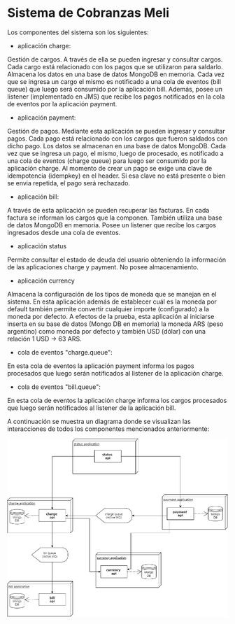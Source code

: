 # Sistema de Cobranzas Meli

Los componentes del sistema son los siguientes:

* aplicación charge:

Gestión de cargos. A través de ella se pueden ingresar y consultar cargos. Cada cargo está relacionado con los pagos
que se utilizaron para saldarlo. Almacena los datos en una base de datos MongoDB en memoria. Cada vez que se ingresa un cargo el mismo
es notificado a una cola de eventos (bill queue) que luego será consumido por la aplicación bill.
Además, posee un listener (implementado en JMS) que recibe los pagos notificados en la cola de eventos por la aplicación payment.

* aplicación payment:

Gestión de pagos. Mediante esta aplicación se pueden ingresar y consultar pagos. Cada pago está relacionado con los cargos que fueron
saldados con dicho pago. Los datos se almacenan en una base de datos MongoDB. Cada vez que se ingresa un pago, el mismo, luego de procesado, es notificado a una cola de eventos (charge queue) para luego ser consumido por la aplicación charge.
Al momento de crear un pago se exige una clave de idempotencia (idempkey) en el header. Si esa clave no está presente o bien se envia
repetida, el pago será rechazado.

* aplicación bill:

A través de esta aplicación se pueden recuperar las facturas. En cada factura se informan los cargos que la componen. También utiliza una
base de datos MongoDB en memoria. Posee un listener que recibe los cargos ingresados desde una cola de eventos.

* aplicación status

Permite consultar el estado de deuda del usuario obteniendo la información de las aplicaciones charge y payment. No posee almacenamiento.

* aplicación currency

Almacena la configuración de los tipos de moneda que se manejan en el sistema. En esta aplicación además de establecer cuál es la moneda 
por default también permite convertir cualquier importe (configurado) a la moneda por defecto. A efectos de la prueba, 
esta aplicación al iniciarse inserta en su base de datos (Mongo DB en memoria) la moneda ARS (peso argentino) como moneda por defecto y 
también USD (dólar) con una relación 1 USD -> 63 ARS. 

* cola de eventos "charge.queue":

En esta cola de eventos la aplicación payment informa los pagos procesados que luego serán notificados al listener de la aplicación charge.

* cola de eventos "bill.queue":

En esta cola de eventos la aplicación charge informa los cargos procesados que luego serán notificados al listener de la aplicación bill.

A continuación se muestra un diagrama donde se visualizan las interacciones de todos los componentes mencionados anteriormente:

![alt text](https://github.com/diejavrom/ejerciciomeli/blob/master/melisystem.png)


